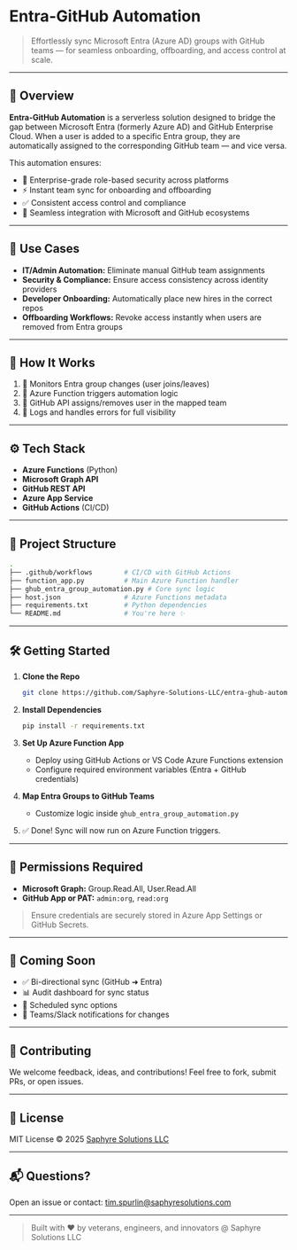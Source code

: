 # Entra-GitHub Automation

> Effortlessly sync Microsoft Entra (Azure AD) groups with GitHub teams — for seamless onboarding, offboarding, and access control at scale.

---

## 🚀 Overview

**Entra-GitHub Automation** is a serverless solution designed to bridge the gap between Microsoft Entra (formerly Azure AD) and GitHub Enterprise Cloud. When a user is added to a specific Entra group, they are automatically assigned to the corresponding GitHub team — and vice versa.

This automation ensures:
- 🔐 Enterprise-grade role-based security across platforms
- ⚡ Instant team sync for onboarding and offboarding
- ✅ Consistent access control and compliance
- 🔄 Seamless integration with Microsoft and GitHub ecosystems

---

## 📌 Use Cases

- **IT/Admin Automation:** Eliminate manual GitHub team assignments
- **Security & Compliance:** Ensure access consistency across identity providers
- **Developer Onboarding:** Automatically place new hires in the correct repos
- **Offboarding Workflows:** Revoke access instantly when users are removed from Entra groups

---

## 🧠 How It Works

1. 🎯 Monitors Entra group changes (user joins/leaves)
2. 🔄 Azure Function triggers automation logic
3. 🔐 GitHub API assigns/removes user in the mapped team
4. 🧾 Logs and handles errors for full visibility

---

## ⚙️ Tech Stack

- **Azure Functions** (Python)
- **Microsoft Graph API**
- **GitHub REST API**
- **Azure App Service**
- **GitHub Actions** (CI/CD)

---

## 📁 Project Structure

```bash
.
├── .github/workflows        # CI/CD with GitHub Actions
├── function_app.py          # Main Azure Function handler
├── ghub_entra_group_automation.py # Core sync logic
├── host.json                # Azure Functions metadata
├── requirements.txt         # Python dependencies
└── README.md                # You're here ✨
```

---

## 🛠️ Getting Started

1. **Clone the Repo**
   ```bash
   git clone https://github.com/Saphyre-Solutions-LLC/entra-ghub-automation.git
   ```

2. **Install Dependencies**
   ```bash
   pip install -r requirements.txt
   ```

3. **Set Up Azure Function App**
   - Deploy using GitHub Actions or VS Code Azure Functions extension
   - Configure required environment variables (Entra + GitHub credentials)

4. **Map Entra Groups to GitHub Teams**
   - Customize logic inside `ghub_entra_group_automation.py`

5. ✅ Done! Sync will now run on Azure Function triggers.

---

## 🔐 Permissions Required

- **Microsoft Graph:** Group.Read.All, User.Read.All
- **GitHub App or PAT:** `admin:org`, `read:org`

> Ensure credentials are securely stored in Azure App Settings or GitHub Secrets.

---

## 📣 Coming Soon

- ✅ Bi-directional sync (GitHub ➜ Entra)
- 📊 Audit dashboard for sync status
- 🔄 Scheduled sync options
- 🧩 Teams/Slack notifications for changes

---

## 🤝 Contributing

We welcome feedback, ideas, and contributions! Feel free to fork, submit PRs, or open issues.

---

## 📜 License

MIT License © 2025 [Saphyre Solutions LLC](https://saphyresolutions.com)

---

## 📬 Questions?

Open an issue or contact: [tim.spurlin@saphyresolutions.com](mailto:tim.spurlin@saphyresolutions.com)

---

> Built with ❤️ by veterans, engineers, and innovators @ Saphyre Solutions LLC
